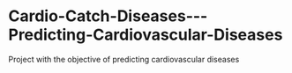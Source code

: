 # Cardio-Catch-Diseases---Predicting-Cardiovascular-Diseases
Project with the objective of predicting cardiovascular diseases
